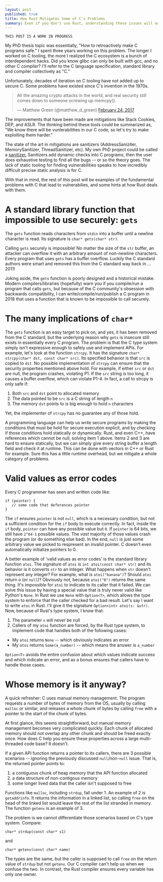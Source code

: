 ```yaml
---
layout: post
published: true
title: How Rust Mitigates Some of C's Problems
summary: Even if you don't use Rust, understanding these issues will make you a better C programmer.
---
```


```
THIS POST IS A WORK IN PROGRESS
```

My PhD thesis topic was essentially, "How to retroactively make C programs safe."  I spent three years working on this problem.  The longer I worked on C tooling, the more I realized the C ecosystem is a bunch of interdependent hacks.  Did you know glibc can only be built with gcc, and no other C compiler?  I'll refer to the C language specification, standard library and compiler collectively as "C."

Unfortunately, decades of iteration on C tooling have not added up to secure C.  Some problems have existed since C's invention in the 1970s.

<blockquote class="twitter-tweet" data-lang="en"><p lang="en" dir="ltr">All the amazing crypto attacks in the world, and real security still comes down to someone screwing up memcpy().</p>&mdash; Matthew Green (@matthew_d_green) <a href="https://twitter.com/matthew_d_green/status/835033668972326913?ref_src=twsrc%5Etfw">February 24, 2017</a></blockquote>
<script async src="https://platform.twitter.com/widgets.js" charset="utf-8"></script>

The improvements that have been made are mitigations like Stack Cookies, DEP, and ASLR. The thinking behind these tools could be summarized as, "We know there will be vunlerabilities in our C code, so let's try to make exploiting them harder."  

The state of the art in mitigations are sanitizers (AddressSaniziter, MemorySanitizer, ThreadSanitizer, etc).  My own PhD project could be called a [sanitizer.](https://github.com/hexhive/datashield)  Sanitizers add dynamic checks into C programs, then the user does exhaustive testing to find all the bugs -- or so the theory goes.  The lack of static tooling for finding vulnerabilities speaks to how incredibly difficult precise static analysis is for C.

With that in mind, the rest of this post will be examples of the fundamental problems with C that lead to vulnerabilies, and some hints at how Rust deals with them.

# A standard library function that impossible to use securely: `gets`

The `gets` function reads characters from `stdin` into a buffer until a newline character is read.  Its signature is `char* gets(char* str)`.

Calling `gets` securely is impossible!  No matter the size of the `str` buffer, an attacker can overflow it with an arbitrary amount of non-newline characters.  Every program that uses `gets` has a buffer overflow.  Luckily the C standard authors were smart and removed this from the C standard way back in ... 2011!

Joking aside, the `gets` function is poorly designed and a historical mistake.  Modern compilers/libraries (hopefully) warn you if you compile/run a program that calls `gets`, but because of the C community's obsession with backwards compatibility, I can write/compile/run/publish a C program in 2018 that uses a function that is known to be impossible to call securely.

# The many implications of `char*`

The `gets` function is an easy target to pick on, and yes, it has been removed from the C standard, but the underlying reason why `gets` is insecure still exists in essentially every C program.  The problem is that the C type system simply isn't expressive enough to safely use and implement APIs.  For example, let's look at the function `strcpy`.  It has the signature `char* strcpy(char* dst, const char* src)`.  Its specified behavior is that `src` is copied to `dst`.  No possible implementation of `strcpy` can ensure that the security properties mentioned above hold.  For example, if either `src` or `dst` are null, the program crashes, violating P1.  If the `src` string is too long, it causes a buffer overflow, which can violate P1-4.  In fact, a call to strcpy is only safe if:

1. Both `src` and `dst` point to allocated memory
2. The data pointed to be `src` is a C string of length `n`
3. The memory `dst` points to is big enough to hold `n` characters

Yet, the implementer of `strcpy` has no guarantee any of those hold.

A programming language can help us write secure programs by making the conditions that must be hold for secure execution explicit, and by checking if those conditions hold statically or dynamically.  Rust, and even C++, have references which cannot be null, solving item 1 above.  Items 2 and 3 are hard to ensure statically, but we can simply give every string buffer a length field and check it at runtime.  This can be done with vectors in C++ or Rust for example.  Sure this has a little runtime overhead, but we mitigate a whole category of problems.

# Valid values as error codes

Every C programmer has seen and written code like:

```
if (pointer) {
   // some code that deferences pointer
}
```

The `if` ensures `pointer` is not `null`, which is a necessary condition, but not a sufficient condition for the `if` body to execute correctly.  In fact, inside the `if` body, `pointer` can have any possible value but `0`.  If `pointer` is 64 bits, we still have `2^64-1` possible values.  The *vast* majority of those values crash the program (or do something else bad).  In the end, `null` is just some arbitrary value we picked to respresent an invalid pointer.  C doesn't even automatically initialize pointers to 0.

A better example of 'valid values as error codes' is the standard library function `atoi`.  The signature of `atoi` is `int atoi(const char* str)` and its behavior is it converts `str` to an integer.  What happens when `str` doesn't represent any integer?  For example, what is `atoi("banana")`?   Should `atoi` return o (or `null`)?  Obviously not, because `atoi("0")` returns the same thing.  It's impossible for `atoi` to indicate to its caller that it failed.  We can solve this issue by having a special value that is truly never valid like Python's `None`.  In Rust we use `None` with `Option<T>`, which allows the type system to enforce that the caller checked for a bad result.  Let's say I want to write `atoi` in Rust.  I'll give it the signature `Option<int> atoi(s: &str)`.  Now, because of Rust's type system, I know that:

1. The parameter `s` will never be null
2. Callers of my `atoi` function are forced, by the Rust type system, to implement code that handles both of the following cases: 
  - My `atoi` returns `None` -- which obviously indicates an error
  - My `atoi` returns `Some(a_number)` -- which means the answer is `a_number`

`Option<T>` avoids the entire confusion about which values indicate success and which indicate an error, and as a bonus ensures that callers have to handle those cases.

# Whose memory is it anyway?

A quick refresher: C uses manual memory management.  The program requests a number of bytes of memory from the OS, usually by calling `malloc` or similar, and releases a whole chunk of bytes by calling `free` with a pointer to the start of the chunk of bytes.

At first glance, this seems straightforward, but manual memory management becomes very complicated quickly.  Each chunk of allocated memory should not overlap any other chunk and should be freed exactly once.   How does C help you ensure these properties across a large multi-threaded code base?  It doesn't.

If a given API function returns a pointer to its callers, there are 3 possible scenarios -- ignoring the previously discussed `null`/non-`null` issue.  That is, the returned pointer points to:

1. a contiguous chunk of heap memory that the API function allocated
2. a data structure of non-contigous memory
3. some longer lived data that the caller isn't supposed to free

Functions like `malloc`, including `strdup`, fall under 1.  An example of 2 is `getaddrinfo`.  It returns the information in a linked list, so calling `free` on the head of the linked list would leave the rest of the list stranded in memory.  The function `getenv` is an example of 3.

The problem is we cannot differentiate those scenarios based on C's type system.
Compare:

`char* strdup(const char* s1)`

and

`char* getenv(const char* name)`

The types are the same, but the caller is supposed to call `free` on the return value of `strdup` but not `getenv`.  Our C compiler can't help us when we confuse the two.  In contrast, the Rust compiler ensures every variable has only one owner.



